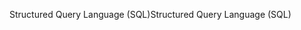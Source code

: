 <span data-ttu-id="925ee-101">Structured Query Language (SQL)</span><span class="sxs-lookup"><span data-stu-id="925ee-101">Structured Query Language (SQL)</span></span>